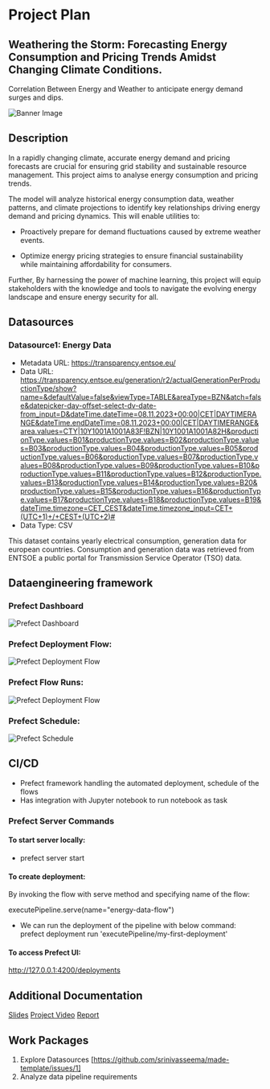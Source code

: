
# Project Plan

## Weathering the Storm: Forecasting Energy Consumption and Pricing Trends Amidst Changing Climate Conditions. 
<!-- Give your project a short title. -->
Correlation Between Energy and Weather to anticipate energy demand surges and dips.

![Banner Image](https://github.com/srinivasseema/made-template/blob/main/project/banner.png)

## Description

<!-- Describe your data science project in max. 200 words. Consider writing about why and how you attempt it. -->

In a rapidly changing climate, accurate energy demand and pricing forecasts are crucial for ensuring grid stability and sustainable resource management. This project aims to analyse energy consumption and pricing trends.

The model will analyze historical energy consumption data, weather patterns, and climate projections to identify key relationships driving energy demand and pricing dynamics. This will enable utilities to:

* Proactively prepare for demand fluctuations caused by extreme weather events.

* Optimize energy pricing strategies to ensure financial sustainability while maintaining affordability for consumers.

Further, By harnessing the power of machine learning, this project will equip stakeholders with the knowledge and tools to navigate the evolving energy landscape and ensure energy security for all.


## Datasources

<!-- Describe each datasources you plan to use in a section. Use the prefic "DatasourceX" where X is the id of the datasource. -->

### Datasource1: Energy Data
* Metadata URL: https://transparency.entsoe.eu/
* Data URL: https://transparency.entsoe.eu/generation/r2/actualGenerationPerProductionType/show?name=&defaultValue=false&viewType=TABLE&areaType=BZN&atch=false&datepicker-day-offset-select-dv-date-from_input=D&dateTime.dateTime=08.11.2023+00:00|CET|DAYTIMERANGE&dateTime.endDateTime=08.11.2023+00:00|CET|DAYTIMERANGE&area.values=CTY|10Y1001A1001A83F!BZN|10Y1001A1001A82H&productionType.values=B01&productionType.values=B02&productionType.values=B03&productionType.values=B04&productionType.values=B05&productionType.values=B06&productionType.values=B07&productionType.values=B08&productionType.values=B09&productionType.values=B10&productionType.values=B11&productionType.values=B12&productionType.values=B13&productionType.values=B14&productionType.values=B20&productionType.values=B15&productionType.values=B16&productionType.values=B17&productionType.values=B18&productionType.values=B19&dateTime.timezone=CET_CEST&dateTime.timezone_input=CET+(UTC+1)+/+CEST+(UTC+2)#
* Data Type: CSV

This dataset contains yearly electrical consumption, generation data for european countries. Consumption and generation data was retrieved from ENTSOE a public portal for Transmission Service Operator (TSO) data. 


## Dataengineering framework 

### Prefect Dashboard
![Prefect Dashboard](https://github.com/srinivasseema/made-template/blob/main/project/imgs/prefect_dashboard.png)

### Prefect Deployment Flow:
![Prefect Deployment Flow](https://github.com/srinivasseema/made-template/blob/main/project/imgs/prefect_flow.png)

### Prefect Flow Runs:
![Prefect Deployment Flow](https://github.com/srinivasseema/made-template/blob/main/project/imgs/prefect_flowruns.png)

### Prefect Schedule:
![Prefect Schedule](https://github.com/srinivasseema/made-template/blob/main/project/imgs/prefect_schedule.png)

## CI/CD
* Prefect framework handling the automated deployment, schedule of the flows
* Has integration with Jupyter notebook to run notebook as task

### Prefect Server Commands
#### To start server locally:
* prefect server start

#### To create deployment:
By invoking the flow with serve method and specifying name of the flow:

executePipeline.serve(name="energy-data-flow")

* We can run the deployment of the pipeline with below command:
prefect deployment run 'executePipeline/my-first-deployment'

#### To access Prefect UI:
http://127.0.0.1:4200/deployments


## Additional Documentation

[Slides](https://github.com/srinivasseema/made-template/blob/main/project/slides.pdf)
[Project Video](https://drive.google.com/file/d/10zUhOp0nAC6yLg8gTCRopy7_z46NGHwN/view?usp=sharing)
[Report](https://github.com/srinivasseema/made-template/blob/main/project/report.ipynb)

## Work Packages

<!-- List of work packages ordered sequentially, each pointing to an issue with more details. -->

1. Explore Datasources [https://github.com/srinivasseema/made-template/issues/1]
2. Analyze data pipeline requirements
